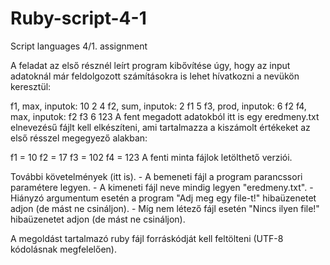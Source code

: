 # Ruby-script-4-1
Script languages 4/1. assignment

A feladat az első résznél leírt program kibővítése úgy, hogy az input adatoknál már feldolgozott számításokra is lehet hívatkozni a nevükön keresztül:

f1, max, inputok: 10 2 4
f2, sum, inputok: 2 f1 5
f3, prod, inputok: 6 f2
f4, max, inputok: f2 f3 6 123 
A fent megadott adatokból itt is egy eredmeny.txt elnevezésű fájlt kell elkészíteni, ami tartalmazza a kiszámolt értékeket az első résszel megegyező alakban:

f1 = 10
f2 = 17
f3 = 102
f4 = 123
A fenti minta fájlok letölthető verziói.

További követelmények (itt is). - A bemeneti fájl a program parancssori paramétere legyen. - A kimeneti fájl neve mindig legyen "eredmeny.txt". - Hiányzó argumentum esetén a program "Adj meg egy file-t!" hibaüzenetet adjon (de mást ne csináljon). - Míg nem létező fájl esetén "Nincs ilyen file!" hibaüzenetet adjon (de mást ne csináljon).

A megoldást tartalmazó ruby fájl forráskódját kell feltölteni (UTF-8 kódolásnak megfelelően).